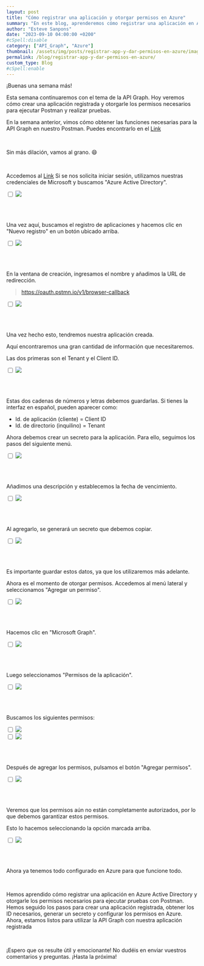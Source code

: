 ```yaml
---
layout: post
title: "Cómo registrar una aplicación y otorgar permisos en Azure"
summary: "En este blog, aprenderemos cómo registrar una aplicación en Azure Active Directory y otorgarle los permisos necesarios. Seguiremos los pasos para crear una aplicación registrada, obtener los ID necesarios, generar un secreto y configurar los permisos en Azure. ¡Descubre cómo hacerlo paso a paso!"
author: "Esteve Sanpons"
date: "2023-09-10 04:00:00 +0200"
#cSpell:disable
category: ["API_Graph", "Azure"]
thumbnail: /assets/img/posts/registrar-app-y-dar-permisos-en-azure/imagen01.png
permalink: /blog/registrar-app-y-dar-permisos-en-azure/
custom_type: Blog
#cSpell:enable
---
```


¡Buenas una semana más!

Esta semana continuaremos con el tema de la API Graph. Hoy veremos cómo crear una aplicación registrada y otorgarle los permisos necesarios para ejecutar Postman y realizar pruebas.

En la semana anterior, vimos cómo obtener las funciones necesarias para la API Graph en nuestro Postman. Puedes encontrarlo en el [Link](/blog/api-graph-en-postman/)

<br>

Sin más dilación, vamos al grano. 😄

<br>

Accedemos al [Link](https://portal.azure.com/#home) Si se nos solicita iniciar sesión, utilizamos nuestras credenciales de Microsoft y buscamos "Azure Active Directory".

<input type="checkbox" id="image-checkbox-02" class="image-checkbox">
<label for="image-checkbox-02"  class="image-label">
    <img class="img-container" src="/assets/img/posts/registrar-app-y-dar-permisos-en-azure/imagen02.png">
</label>

<br><br>

Una vez aquí, buscamos el registro de aplicaciones y hacemos clic en "Nuevo registro" en un botón ubicado arriba.

<input type="checkbox" id="image-checkbox-03" class="image-checkbox">
<label for="image-checkbox-03"  class="image-label">
    <img class="img-container" src="/assets/img/posts/registrar-app-y-dar-permisos-en-azure/imagen03.png">
</label>

<br><br>

En la ventana de creación, ingresamos el nombre y añadimos la URL de redirección.

> https://oauth.pstmn.io/v1/browser-callback

<input type="checkbox" id="image-checkbox-04" class="image-checkbox">
<label for="image-checkbox-04"  class="image-label">
    <img class="img-container" src="/assets/img/posts/registrar-app-y-dar-permisos-en-azure/imagen04.png">
</label>

<br><br>

Una vez hecho esto, tendremos nuestra aplicación creada.

Aquí encontraremos una gran cantidad de información que necesitaremos.

Las dos primeras son el Tenant y el Client ID.

<input type="checkbox" id="image-checkbox-05" class="image-checkbox">
<label for="image-checkbox-05"  class="image-label">
    <img class="img-container" src="/assets/img/posts/registrar-app-y-dar-permisos-en-azure/imagen05.png">
</label>

<br><br>

Estas dos cadenas de números y letras debemos guardarlas. Si tienes la interfaz en español, pueden aparecer como:

-   Id. de aplicación (cliente) = Client ID
-   Id. de directorio (inquilino) = Tenant

Ahora debemos crear un secreto para la aplicación. Para ello, seguimos los pasos del siguiente menú.

<input type="checkbox" id="image-checkbox-06" class="image-checkbox">
<label for="image-checkbox-06"  class="image-label">
    <img class="img-container" src="/assets/img/posts/registrar-app-y-dar-permisos-en-azure/imagen06.png">
</label>

<br><br>

Añadimos una descripción y establecemos la fecha de vencimiento.

<input type="checkbox" id="image-checkbox-07" class="image-checkbox">
<label for="image-checkbox-07"  class="image-label">
    <img class="img-container" src="/assets/img/posts/registrar-app-y-dar-permisos-en-azure/imagen07.png">
</label>

<br><br>

Al agregarlo, se generará un secreto que debemos copiar.

<input type="checkbox" id="image-checkbox-08" class="image-checkbox">
<label for="image-checkbox-08"  class="image-label">
    <img class="img-container" src="/assets/img/posts/registrar-app-y-dar-permisos-en-azure/imagen08.png">
</label>

<br><br>

Es importante guardar estos datos, ya que los utilizaremos más adelante.

Ahora es el momento de otorgar permisos. Accedemos al menú lateral y seleccionamos "Agregar un permiso".

<input type="checkbox" id="image-checkbox-09" class="image-checkbox">
<label for="image-checkbox-09"  class="image-label">
    <img class="img-container" src="/assets/img/posts/registrar-app-y-dar-permisos-en-azure/imagen09.png">
</label>

<br><br>

Hacemos clic en "Microsoft Graph".

<input type="checkbox" id="image-checkbox-10" class="image-checkbox">
<label for="image-checkbox-10"  class="image-label">
    <img class="img-container" src="/assets/img/posts/registrar-app-y-dar-permisos-en-azure/imagen10.png">
</label>

<br><br>

Luego seleccionamos "Permisos de la aplicación".

<input type="checkbox" id="image-checkbox-11" class="image-checkbox">
<label for="image-checkbox-11"  class="image-label">
    <img class="img-container" src="/assets/img/posts/registrar-app-y-dar-permisos-en-azure/imagen11.png">
</label>

<br><br>

Buscamos los siguientes permisos:

<input type="checkbox" id="image-checkbox-12" class="image-checkbox">
<label for="image-checkbox-12"  class="image-label">
    <img class="img-container" src="/assets/img/posts/registrar-app-y-dar-permisos-en-azure/imagen12.png">
</label>

<br>

<input type="checkbox" id="image-checkbox-13" class="image-checkbox">
<label for="image-checkbox-13"  class="image-label">
    <img class="img-container" src="/assets/img/posts/registrar-app-y-dar-permisos-en-azure/imagen13.png">
</label>

<br><br>

Después de agregar los permisos, pulsamos el botón "Agregar permisos".

<input type="checkbox" id="image-checkbox-14" class="image-checkbox">
<label for="image-checkbox-14"  class="image-label">
    <img class="img-container" src="/assets/img/posts/registrar-app-y-dar-permisos-en-azure/imagen14.png">
</label>

<br><br>

Veremos que los permisos aún no están completamente autorizados, por lo que debemos garantizar estos permisos.

Esto lo hacemos seleccionando la opción marcada arriba.

<input type="checkbox" id="image-checkbox-15" class="image-checkbox">
<label for="image-checkbox-15"  class="image-label">
    <img class="img-container" src="/assets/img/posts/registrar-app-y-dar-permisos-en-azure/imagen15.png">
</label>

<br><br>

Ahora ya tenemos todo configurado en Azure para que funcione todo.

<br>

Hemos aprendido cómo registrar una aplicación en Azure Active Directory y otorgarle los permisos necesarios para ejecutar pruebas con Postman. Hemos seguido los pasos para crear una aplicación registrada, obtener los ID necesarios, generar un secreto y configurar los permisos en Azure. Ahora, estamos listos para utilizar la API Graph con nuestra aplicación registrada

<br>

¡Espero que os resulte útil y emocionante! No dudéis en enviar vuestros comentarios y preguntas. ¡Hasta la próxima!
